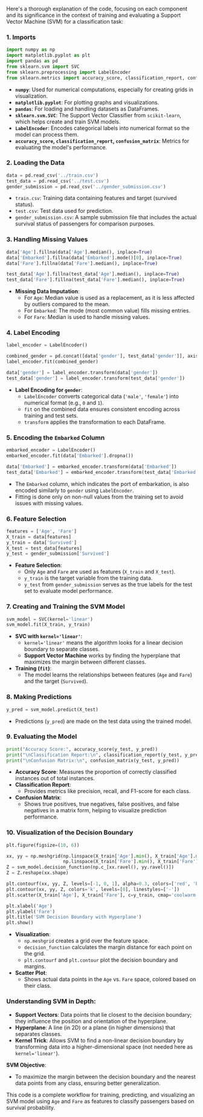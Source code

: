 Here's a thorough explanation of the code, focusing on each component and its significance in the context of training and evaluating a Support Vector Machine (SVM) for a classification task:

### 1. **Imports**
```python
import numpy as np
import matplotlib.pyplot as plt
import pandas as pd
from sklearn.svm import SVC
from sklearn.preprocessing import LabelEncoder
from sklearn.metrics import accuracy_score, classification_report, confusion_matrix
```
- **`numpy`**: Used for numerical computations, especially for creating grids in visualization.
- **`matplotlib.pyplot`**: For plotting graphs and visualizations.
- **`pandas`**: For loading and handling datasets as DataFrames.
- **`sklearn.svm.SVC`**: The Support Vector Classifier from `scikit-learn`, which helps create and train SVM models.
- **`LabelEncoder`**: Encodes categorical labels into numerical format so the model can process them.
- **`accuracy_score`, `classification_report`, `confusion_matrix`**: Metrics for evaluating the model's performance.

### 2. **Loading the Data**
```python
data = pd.read_csv('../train.csv')
test_data = pd.read_csv('../test.csv')
gender_submission = pd.read_csv('../gender_submission.csv')
```
- `train.csv`: Training data containing features and target (survived status).
- `test.csv`: Test data used for prediction.
- `gender_submission.csv`: A sample submission file that includes the actual survival status of passengers for comparison purposes.

### 3. **Handling Missing Values**
```python
data['Age'].fillna(data['Age'].median(), inplace=True)
data['Embarked'].fillna(data['Embarked'].mode()[0], inplace=True)
data['Fare'].fillna(data['Fare'].median(), inplace=True)

test_data['Age'].fillna(test_data['Age'].median(), inplace=True)
test_data['Fare'].fillna(test_data['Fare'].median(), inplace=True)
```
- **Missing Data Imputation**:
  - For `Age`: Median value is used as a replacement, as it is less affected by outliers compared to the mean.
  - For `Embarked`: The mode (most common value) fills missing entries.
  - For `Fare`: Median is used to handle missing values.

### 4. **Label Encoding**
```python
label_encoder = LabelEncoder()

combined_gender = pd.concat([data['gender'], test_data['gender']], axis=0)
label_encoder.fit(combined_gender)

data['gender'] = label_encoder.transform(data['gender'])
test_data['gender'] = label_encoder.transform(test_data['gender'])
```
- **Label Encoding for `gender`**:
  - `LabelEncoder` converts categorical data (`'male'`, `'female'`) into numerical format (e.g., `0` and `1`).
  - `fit` on the combined data ensures consistent encoding across training and test sets.
  - `transform` applies the transformation to each DataFrame.

### 5. **Encoding the `Embarked` Column**
```python
embarked_encoder = LabelEncoder()
embarked_encoder.fit(data['Embarked'].dropna())

data['Embarked'] = embarked_encoder.transform(data['Embarked'])
test_data['Embarked'] = embarked_encoder.transform(test_data['Embarked'])
```
- The `Embarked` column, which indicates the port of embarkation, is also encoded similarly to `gender` using `LabelEncoder`.
- Fitting is done only on non-null values from the training set to avoid issues with missing values.

### 6. **Feature Selection**
```python
features = ['Age', 'Fare']
X_train = data[features]
y_train = data['Survived']
X_test = test_data[features]
y_test = gender_submission['Survived']
```
- **Feature Selection**:
  - Only `Age` and `Fare` are used as features (`X_train` and `X_test`).
  - `y_train` is the target variable from the training data.
  - `y_test` from `gender_submission` serves as the true labels for the test set to evaluate model performance.

### 7. **Creating and Training the SVM Model**
```python
svm_model = SVC(kernel='linear')
svm_model.fit(X_train, y_train)
```
- **SVC with `kernel='linear'`**:
  - `kernel='linear'` means the algorithm looks for a linear decision boundary to separate classes.
  - **Support Vector Machine** works by finding the hyperplane that maximizes the margin between different classes.
- **Training (`fit`)**:
  - The model learns the relationships between features (`Age` and `Fare`) and the target (`Survived`).

### 8. **Making Predictions**
```python
y_pred = svm_model.predict(X_test)
```
- Predictions (`y_pred`) are made on the test data using the trained model.

### 9. **Evaluating the Model**
```python
print("Accuracy Score:", accuracy_score(y_test, y_pred))
print("\nClassification Report:\n", classification_report(y_test, y_pred))
print("\nConfusion Matrix:\n", confusion_matrix(y_test, y_pred))
```
- **Accuracy Score**: Measures the proportion of correctly classified instances out of total instances.
- **Classification Report**:
  - Provides metrics like precision, recall, and F1-score for each class.
- **Confusion Matrix**:
  - Shows true positives, true negatives, false positives, and false negatives in a matrix form, helping to visualize prediction performance.

### 10. **Visualization of the Decision Boundary**
```python
plt.figure(figsize=(10, 6))

xx, yy = np.meshgrid(np.linspace(X_train['Age'].min(), X_train['Age'].max(), 100),
                     np.linspace(X_train['Fare'].min(), X_train['Fare'].max(), 100))
Z = svm_model.decision_function(np.c_[xx.ravel(), yy.ravel()])
Z = Z.reshape(xx.shape)

plt.contourf(xx, yy, Z, levels=[-1, 0, 1], alpha=0.3, colors=['red', 'blue', 'green'])
plt.contour(xx, yy, Z, colors='k', levels=[0], linestyles=['-'])
plt.scatter(X_train['Age'], X_train['Fare'], c=y_train, cmap='coolwarm', edgecolors='k')

plt.xlabel('Age')
plt.ylabel('Fare')
plt.title('SVM Decision Boundary with Hyperplane')
plt.show()
```
- **Visualization**:
  - `np.meshgrid` creates a grid over the feature space.
  - `decision_function` calculates the margin distance for each point on the grid.
  - `plt.contourf` and `plt.contour` plot the decision boundary and margins.
- **Scatter Plot**:
  - Shows actual data points in the `Age` vs. `Fare` space, colored based on their class.

### **Understanding SVM in Depth**:
- **Support Vectors**: Data points that lie closest to the decision boundary; they influence the position and orientation of the hyperplane.
- **Hyperplane**: A line (in 2D) or a plane (in higher dimensions) that separates classes.
- **Kernel Trick**: Allows SVM to find a non-linear decision boundary by transforming data into a higher-dimensional space (not needed here as `kernel='linear'`).

**SVM Objective**:
- To maximize the margin between the decision boundary and the nearest data points from any class, ensuring better generalization.

This code is a complete workflow for training, predicting, and visualizing an SVM model using `Age` and `Fare` as features to classify passengers based on survival probability.